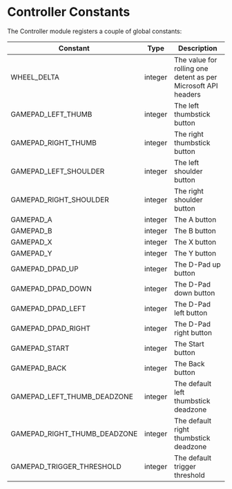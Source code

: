 # Controller Constants
The Controller module registers a couple of global constants:

| Constant                     | Type     | Description                                                   |
| ---------------------------- | -------  | ------------------------------------------------------------- |
| WHEEL_DELTA                  | integer  | The value for rolling one detent as per Microsoft API headers |
| GAMEPAD_LEFT_THUMB           | integer  | The left thumbstick button                                    |
| GAMEPAD_RIGHT_THUMB          | integer  | The right thumbstick button                                   |
| GAMEPAD_LEFT_SHOULDER        | integer  | The left shoulder button                                      |
| GAMEPAD_RIGHT_SHOULDER       | integer  | The right shoulder button                                     |
| GAMEPAD_A                    | integer  | The A button                                                  |
| GAMEPAD_B                    | integer  | The B button                                                  |
| GAMEPAD_X                    | integer  | The X button                                                  |
| GAMEPAD_Y                    | integer  | The Y button                                                  |
| GAMEPAD_DPAD_UP              | integer  | The D-Pad up button                                           |
| GAMEPAD_DPAD_DOWN            | integer  | The D-Pad down button                                         |
| GAMEPAD_DPAD_LEFT            | integer  | The D-Pad left button                                         |
| GAMEPAD_DPAD_RIGHT           | integer  | The D-Pad right button                                        |
| GAMEPAD_START                | integer  | The Start button                                              |
| GAMEPAD_BACK                 | integer  | The Back button                                               |
| GAMEPAD_LEFT_THUMB_DEADZONE  | integer  | The default left thumbstick deadzone                          |
| GAMEPAD_RIGHT_THUMB_DEADZONE | integer  | The default right thumbstick deadzone                         |
| GAMEPAD_TRIGGER_THRESHOLD    | integer  | The default trigger threshold                                 |